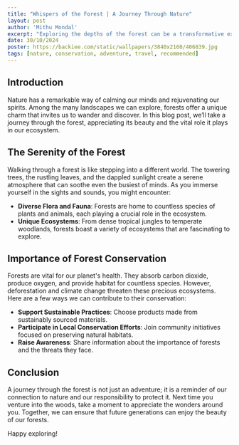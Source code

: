 ```yaml
---
title: "Whispers of the Forest | A Journey Through Nature"
layout: post
author: 'Mithu Mondal'
excerpt: "Exploring the depths of the forest can be a transformative experience, connecting us with the natural world. In this post, we delve into the sights, sounds, and wonders of the forest, highlighting its beauty and the importance of conservation."
date: 30/10/2024
poster: https://backiee.com/static/wallpapers/3840x2160/406839.jpg
tags: [nature, conservation, adventure, travel, recommended]
---
```


## Introduction

Nature has a remarkable way of calming our minds and rejuvenating our spirits. Among the many landscapes we can explore, forests offer a unique charm that invites us to wander and discover. In this blog post, we’ll take a journey through the forest, appreciating its beauty and the vital role it plays in our ecosystem.

## The Serenity of the Forest

Walking through a forest is like stepping into a different world. The towering trees, the rustling leaves, and the dappled sunlight create a serene atmosphere that can soothe even the busiest of minds. As you immerse yourself in the sights and sounds, you might encounter:

- **Diverse Flora and Fauna**: Forests are home to countless species of plants and animals, each playing a crucial role in the ecosystem.
- **Unique Ecosystems**: From dense tropical jungles to temperate woodlands, forests boast a variety of ecosystems that are fascinating to explore.

## Importance of Forest Conservation

Forests are vital for our planet's health. They absorb carbon dioxide, produce oxygen, and provide habitat for countless species. However, deforestation and climate change threaten these precious ecosystems. Here are a few ways we can contribute to their conservation:

- **Support Sustainable Practices**: Choose products made from sustainably sourced materials.
- **Participate in Local Conservation Efforts**: Join community initiatives focused on preserving natural habitats.
- **Raise Awareness**: Share information about the importance of forests and the threats they face.

## Conclusion

A journey through the forest is not just an adventure; it is a reminder of our connection to nature and our responsibility to protect it. Next time you venture into the woods, take a moment to appreciate the wonders around you. Together, we can ensure that future generations can enjoy the beauty of our forests.

Happy exploring!
